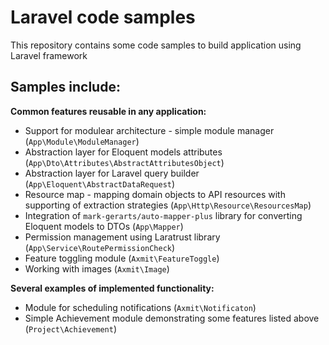 # Laravel code samples
This repository contains some code samples to build application using Laravel framework

## Samples include:

**Common features reusable in any application:**

- Support for modulear architecture - simple module manager (`App\Module\ModuleManager`)
- Abstraction layer for Eloquent models attributes (`App\Dto\Attributes\AbstractAttributesObject`)
- Abstraction layer for Laravel query builder (`App\Eloquent\AbstractDataRequest`)
- Resource map - mapping domain objects to API resources with supporting of extraction strategies (`App\Http\Resource\ResourcesMap`) 
- Integration of `mark-gerarts/auto-mapper-plus` library for converting Eloquent models to DTOs (`App\Mapper`)
- Permission management using Laratrust library (`App\Service\RoutePermissionCheck`)
- Feature toggling module (`Axmit\FeatureToggle`)
- Working with images (`Axmit\Image`)

**Several examples of implemented functionality:**

- Module for scheduling notifications (`Axmit\Notificaton`)
- Simple Achievement module demonstrating some features listed above (`Project\Achievement`)



